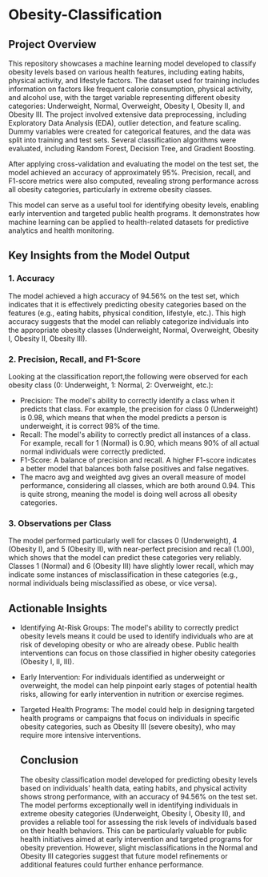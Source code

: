 # Obesity-Classification
## Project Overview
This repository showcases a machine learning model developed to classify obesity levels based on various health features, including eating habits, physical activity, and lifestyle factors. 
The dataset used for training includes information on factors like frequent calorie consumption, physical activity, and alcohol use, with the target variable representing different obesity categories: Underweight, Normal, Overweight, Obesity I, Obesity II, and Obesity III.
The project involved extensive data preprocessing, including Exploratory Data Analysis (EDA), outlier detection, and feature scaling. Dummy variables were created for categorical features, and the data was split into training and test sets. Several classification algorithms were evaluated, including Random Forest, Decision Tree, and Gradient Boosting.

After applying cross-validation and evaluating the model on the test set, the model achieved an accuracy of approximately 95%. Precision, recall, and F1-score metrics were also computed, revealing strong performance across all obesity categories, particularly in extreme obesity classes.

This model can serve as a useful tool for identifying obesity levels, enabling early intervention and targeted public health programs. It demonstrates how machine learning can be applied to health-related datasets for predictive analytics and health monitoring.
## Key Insights from the Model Output
### 1. Accuracy
The model achieved a high accuracy of 94.56% on the test set, which indicates that it is effectively predicting obesity categories based on the features (e.g., eating habits, physical condition, lifestyle, etc.).
This high accuracy suggests that the model can reliably categorize individuals into the appropriate obesity classes (Underweight, Normal, Overweight, Obesity I, Obesity II, Obesity III).
### 2. Precision, Recall, and F1-Score
Looking at the classification report,the following were observed for each obesity class (0: Underweight, 1: Normal, 2: Overweight, etc.):

- Precision: The model's ability to correctly identify a class when it predicts that class. For example, the precision for class 0 (Underweight) is 0.98, which means that when the model predicts a person is underweight, it is correct 98% of the time.
- Recall: The model's ability to correctly predict all instances of a class. For example, recall for 1 (Normal) is 0.90, which means 90% of all actual normal individuals were correctly predicted.
- F1-Score: A balance of precision and recall. A higher F1-score indicates a better model that balances both false positives and false negatives.
- The macro avg and weighted avg gives an overall measure of model performance, considering all classes, which are both around 0.94. This is quite strong, meaning the model is doing well across all obesity categories.
### 3. Observations per Class
The model performed particularly well for classes 0 (Underweight), 4 (Obesity I), and 5 (Obesity II), with near-perfect precision and recall (1.00), which shows that the model can predict these categories very reliably.
Classes 1 (Normal) and 6 (Obesity III) have slightly lower recall, which may indicate some instances of misclassification in these categories (e.g., normal individuals being misclassified as obese, or vice versa).
## Actionable Insights
- Identifying At-Risk Groups: The model's ability to correctly predict obesity levels means it could be used to identify individuals who are at risk of developing obesity or who are already obese. Public health interventions can focus on those classified in higher obesity categories (Obesity I, II, III).

- Early Intervention: For individuals identified as underweight or overweight, the model can help pinpoint early stages of potential health risks, allowing for early intervention in nutrition or exercise regimes.

- Targeted Health Programs: The model could help in designing targeted health programs or campaigns that focus on individuals in specific obesity categories, such as Obesity III (severe obesity), who may require more intensive interventions.
  ## Conclusion
  The obesity classification model developed for predicting obesity levels based on individuals' health data, eating habits, and physical activity shows strong performance, with an accuracy of 94.56% on the test set. The model performs exceptionally well in identifying individuals in extreme obesity categories (Underweight, Obesity I, Obesity II), and provides a reliable tool for assessing the risk levels of individuals based on their health behaviors. This can be particularly valuable for public health initiatives aimed at early intervention and targeted programs for obesity prevention. However, slight misclassifications in the Normal and Obesity III categories suggest that future model refinements or additional features could further enhance performance.

